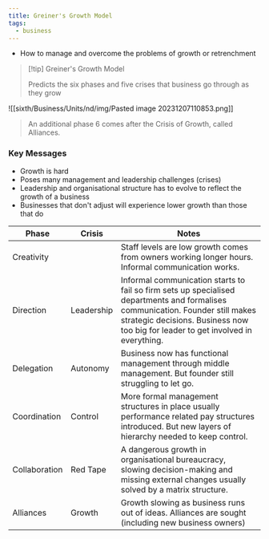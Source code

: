 ```yaml
---
title: Greiner's Growth Model
tags:
  - business
---
```

- How to manage and overcome the problems of growth or retrenchment

> [!tip] Greiner's Growth Model
>
> Predicts the six phases and five crises that business go through as they grow

![[sixth/Business/Units/nd/img/Pasted image 20231207110853.png]]

> An additional phase 6 comes after the Crisis of Growth, called Alliances.

### Key Messages

- Growth is hard
- Poses many management and leadership challenges (crises)
- Leadership and organisational structure has to evolve to reflect the growth of a business
- Businesses that don't adjust will experience lower growth than those that do


| Phase         | Crisis     | Notes                                                                                                                                                                                                               |
|---------------|------------|---------------------------------------------------------------------------------------------------------------------------------------------------------------------------------------------------------------------|
| Creativity    |            | Staff levels are low growth comes from owners working longer hours. Informal communication works.                                                                                                                   |
| Direction     | Leadership | Informal communication starts to fail so firm sets up specialised departments and formalises communication. Founder still makes strategic decisions. Business now too big for leader to get involved in everything. |
| Delegation    | Autonomy   | Business now has functional management through middle management. But founder still struggling to let go.                                                                                                           |
| Coordination  | Control    | More formal management structures in place usually performance related pay structures introduced. But new layers of hierarchy needed to keep control.                                                               |
| Collaboration | Red Tape   | A dangerous growth in organisational bureaucracy, slowing decision-making and missing external changes usually solved by a matrix structure.                                                                        |
| Alliances     | Growth     | Growth slowing as business runs out of ideas. Alliances are sought (including new business owners)                                                                                                                  |



